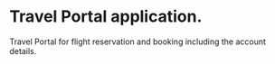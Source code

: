 # Travel Portal application.

Travel Portal for flight reservation and booking including the account details.

